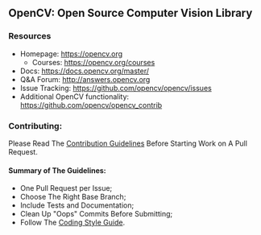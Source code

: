 ## OpenCV: Open Source Computer Vision Library

### Resources

* Homepage: <https://opencv.org>
  * Courses: <https://opencv.org/courses>
* Docs: <https://docs.opencv.org/master/>
* Q&A Forum: <http://answers.opencv.org>
* Issue Tracking: <https://github.com/opencv/opencv/issues>
* Additional OpenCV functionality: <https://github.com/opencv/opencv_contrib> 


### Contributing:

Please Read The [Contribution Guidelines](https://github.com/opencv/opencv/wiki/How_to_contribute) Before Starting Work on A Pull Request.

#### Summary of The Guidelines:

* One Pull Request per Issue;
* Choose The Right Base Branch;
* Include Tests and Documentation;
* Clean Up "Oops" Commits Before Submitting;
* Follow The [Coding Style Guide](https://github.com/opencv/opencv/wiki/Coding_Style_Guide).
